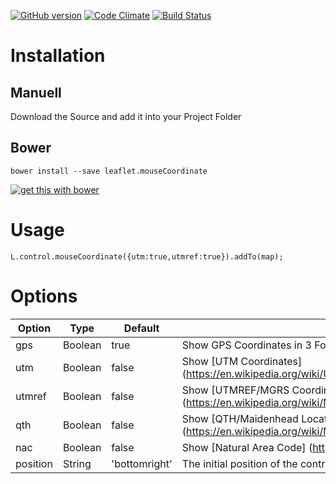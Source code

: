 [![GitHub version](https://badge.fury.io/gh/PowerPan%2Fleaflet.mouseCoordinate.svg)](http://badge.fury.io/gh/PowerPan%2Fleaflet.mouseCoordinate) [![Code Climate](https://codeclimate.com/github/PowerPan/leaflet.mouseCoordinate/badges/gpa.svg)](https://codeclimate.com/github/PowerPan/leaflet.mouseCoordinate) [![Build Status](https://travis-ci.org/PowerPan/leaflet.mouseCoordinate.svg?branch=master)](https://travis-ci.org/PowerPan/leaflet.mouseCoordinate)

Installation
====
Manuell
---
Download the Source and add it into your Project Folder 

Bower
----
```
bower install --save leaflet.mouseCoordinate
```
[![get this with bower](http://benschwarz.github.io/bower-badges/badge@2x.png)](http://bower.io/ "get this with bower")

Usage
====
```
L.control.mouseCoordinate({utm:true,utmref:true}).addTo(map);
```

Options
====
| Option | Type    | Default | Description |
|--------|---------|---------|-------------|
| gps    | Boolean | true    | Show GPS Coordinates in 3 Forms:  ddd.ddddd / ddd mm.mmm / ddd mm ss.s | 
| utm    | Boolean | false   | Show [UTM Coordinates] (https://en.wikipedia.org/wiki/Universal_Transverse_Mercator_coordinate_system)            |
| utmref | Boolean | false   | Show [UTMREF/MGRS Coordinates] (https://en.wikipedia.org/wiki/Military_grid_reference_system)            | 
| qth    | Boolean | false   | Show [QTH/Maidenhead Locator] (https://en.wikipedia.org/wiki/Maidenhead_Locator_System)            |
| nac    | Boolean | false   | Show [Natural Area Code] (https://en.wikipedia.org/wiki/Natural_Area_Code)           |
| position | String | 'bottomright'   | The initial position of the control (one of the map corners). See [control positions](http://leafletjs.com/reference.html#control-positions).     |
